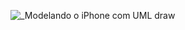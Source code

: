 
![_Modelando o iPhone com UML draw](https://github.com/egroehs/dio-projetos/assets/122320700/d95ffa55-fa38-48bb-8e79-4934dabd89e9)
